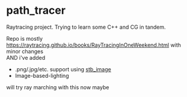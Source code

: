 # path_tracer
 Raytracing project. Trying to learn some C++ and CG in tandem.
 
 Repo is mostly https://raytracing.github.io/books/RayTracingInOneWeekend.html with minor changes  
 AND i've added
 + .png/.jpg/etc. support using [stb_image](https://github.com/nothings/stb/blob/master/stb_image.h)
 + Image-based-lighting 
 
will try ray marching with this now maybe 

